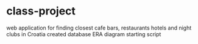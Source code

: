 # class-project

web application for finding closest cafe bars, restaurants hotels and night clubs in Croatia
created database ERA diagram
starting script